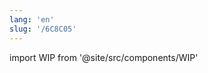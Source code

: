 ```yaml
---
lang: 'en'
slug: '/6C8C05'
---
```


import WIP from '@site/src/components/WIP'

<WIP />

<head>
  <html lang="en-US"/>
</head>

